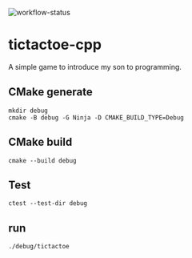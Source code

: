 ![workflow-status](https://github.com/wejoey/tictactoe-cpp/actions/workflows/cmake-build-and-test.yml/badge.svg)

# tictactoe-cpp

A simple game to introduce my son to programming.

## CMake generate

```shell
mkdir debug
cmake -B debug -G Ninja -D CMAKE_BUILD_TYPE=Debug
```

## CMake build

```shell
cmake --build debug
```

## Test

```shell
ctest --test-dir debug
```

## run

`./debug/tictactoe`

